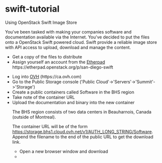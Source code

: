 # swift-tutorial
Using OpenStack Swift Image Store

You've been tasked with making your companies software and documentation available via the Internet. You've decided to put the files onto a OpenStack Swift powered cloud. Swift provide a reliable image store with API access to upload, download and manage the content.

<UL>
<LI>Get a copy of the files to distribute
<LI>Assign yourself an account from the <A HREF="https://etherpad.openstack.org/p/san-diego-swift">Etherpad</A> https://etherpad.openstack.org/p/san-diego-swift

</UL>


<UL>
<LI>Log into <A HREF="https://ca.ovh.com">OVH</A> (https://ca.ovh.com)
<LI>Go to the Public Storage console ('Public Cloud'->'Servers'->'Summit'->'Storage')
<LI>Create a public containers called Software in the BHS region
<LI>Take note of the container URL
<LI>Upload the documentation and binary into the new container
</LI>

The BHS region consists of two data centers in Beauharnois, Canada (outside of Montreal).

The container URL will be of the form https://storage.bhs1.cloud.ovh.net/v1/AUTH_LONG_STRING/Software.
Append the filename to the end of the public URL to get the download link.

<UL>
<LI>Open a new browser window and download 
<LI>






